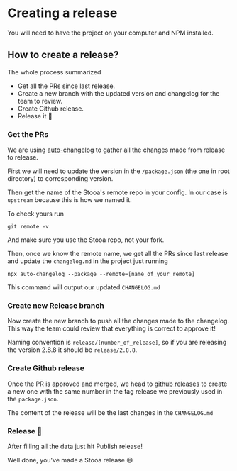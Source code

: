 # Creating a release

You will need to have the project on your computer and NPM installed.

## How to create a release?

The whole process summarized 

- Get all the PRs since last release.
- Create a new branch with the updated version and changelog for the team to review.
- Create Github release.
- Release it 🎉

### Get the PRs
We are using [auto-changelog](https://github.com/cookpete/auto-changelog) to gather all the changes made from release to release.

First we will need to update the version in the `/package.json` (the one in root directory) to corresponding version.

Then get the name of the Stooa's remote repo in your config. In our case is `upstream` because this is how we named it.

To check yours run
```batch
git remote -v
```
And make sure you use the Stooa repo, not your fork.


Then, once we know the remote name, we get all the PRs since last release and update the `changelog.md` in the project just running

```batch
npx auto-changelog --package --remote=[name_of_your_remote]
```

This command will output our updated `CHANGELOG.md`

### Create new Release branch

Now create the new branch to push all the changes made to the changelog. This way the team could review that everything is correct to approve it!

Naming convention is `release/[number_of_release]`, so if you are releasing the version 2.8.8 it should be `release/2.8.8`. 
### Create Github release

Once the PR is approved and merged, we head to [github releases](https://github.com/Stooa/Stooa/releases) to create a new one with the same number in the tag release we previously used in the `package.json`. 

The content of the release will be the last changes in the `CHANGELOG.md`

### Release 🎉
After filling all the data just hit Publish release!

Well done, you've made a Stooa release 😄
